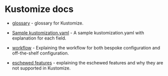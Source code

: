 # Kustomize docs
   
 * [glossary](glossary.md) - glossary for Kustomize.
 
 * [Sample kustomization.yaml](kustomization.yaml) - A sample kustomization.yaml
   with explanation for each field.
   
 * [workflow](workflows.md) - Explaining the workflow for
   both bespoke configuration and off-the-shelf configuration.
  
 * [eschewed features](eschewedFeatures.md) - explaining the eschewed features
    and why they are not supported in Kustomize.